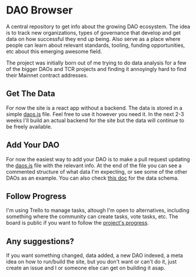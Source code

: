 # DAO Browser

A central repository to get info about the growing DAO ecosystem. The idea is to track new organizations, types of governance that develop and get data on how successful they end up being. Also serve as a place where people can learn about relevant standards, tooling, funding opportunities, etc about this emerging awesome field.

The project was initially born out of me trying to do data analysis for a few of the bigger DAOs and TCR projects and finding it annoyingly hard to find their Mainnet contract addresses.

## Get The Data

For now the site is a react app without a backend. The data is stored in a simple [daos.js](https://github.com/mauerv/dao-browser/blob/master/src/data/daos.js) file. Feel free to use it however you need it. In the next 2-3 weeks I'll build an actual backend for the site but the data will continue to be freely available.

## Add Your DAO 

For now the easiest way to add your DAO is to make a pull request updating the [daos.js](https://github.com/mauerv/dao-browser/blob/master/src/data/daos.js) file with the relevant info. At the end of the file you can see a commented structure of what data I'm expecting, or see some of the other DAOs as an example. You can also check [this doc](https://app.graphitedocs.com/shared/docs/maurovelazquez.id.blockstack&id=1564135151143) for the data schema.

## Follow Progress

I'm using Trello to manage tasks, altough I'm open to alternatives, including something where the community can create tasks, vote tasks, etc. The board is public if you want to follow the [project's progress](https://trello.com/b/lliWWbQ3/dao-browser).

## Any suggestions?

If you want something changed, data added, a new DAO indexed, a meta idea on how to run/build the site, but you don't want or can't do it, just create an issue and I or someone else can get on building it asap.
